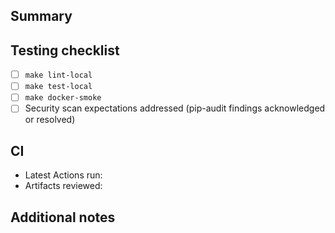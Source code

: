 ## Summary

<!-- Provide a concise description of the changes and reference related docs/issues. -->

## Testing checklist

- [ ] `make lint-local`
- [ ] `make test-local`
- [ ] `make docker-smoke`
- [ ] Security scan expectations addressed (pip-audit findings acknowledged or resolved)

## CI

- Latest Actions run: <!-- paste URL when available -->
- Artifacts reviewed: <!-- pytest-log, docker-smoke-artifacts, pip-audit-reports -->

## Additional notes

<!-- Call out follow-up work, manual validation, or documentation updates. -->
